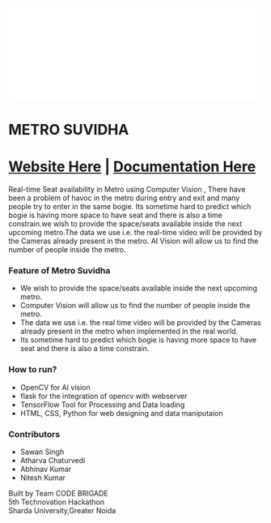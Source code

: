![](metrosuvidha_gif.gif)
# METRO SUVIDHA
# [Website Here](https://saavanx.github.io/metrosuvidha.io/) | [Documentation Here](https://drive.google.com/file/d/1vLa6wQ2vDafvU5mq-XSnOG6WhvGLuKNe/view?usp=sharing)

Real-time Seat availability in Metro using Computer Vision , There have been a problem of havoc in the metro during entry and exit and many people try to enter in the same bogie.
Its sometime hard to predict which bogie is having more space to have seat and there is also a time constrain.we wish to provide the space/seats available inside the next upcoming metro.The data we use i.e. the real-time video will be provided by the Cameras already present in the metro.
AI Vision will allow us to find the number of people inside the metro.




### Feature of Metro Suvidha
- We wish to provide the space/seats available inside the next upcoming metro.
- Computer Vision will allow us to find the number of people inside the metro. 
- The data we use i.e. the real time video will be provided by the Cameras already present in the metro when implemented in the real world.
- Its sometime hard to predict which bogie is having more space to have seat and there is also a time constrain.


### How to run?
- OpenCV for AI vision
- flask for the integration of opencv with webserver
- TensorFlow Tool for Processing and Data loading
- HTML, CSS, Python for web designing and data maniputaion

### Contributors
- Sawan Singh
- Atharva Chaturvedi
- Abhinav Kumar
- Nitesh Kumar

Built by Team CODE BRIGADE<br>
5th Technovation Hackathon<br>
Sharda University,Greater Noida

